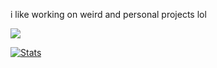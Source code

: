 i like working on weird and personal projects lol

<a href="https://github.com/Aethese?tab=repositories">
  <img align="center" src="https://github-readme-stats.vercel.app/api/top-langs/?username=Aethese&layout=compact&show_icons=true&title_color=fff&icon_color=79ff97&text_color=9f9f9f&bg_color=151515" />
</a>

[![Stats](https://github-readme-stats.vercel.app/api?username=Aethese&count_private=true&theme=tokyonight)](https://github.com/anuraghazra/github-readme-stats)

